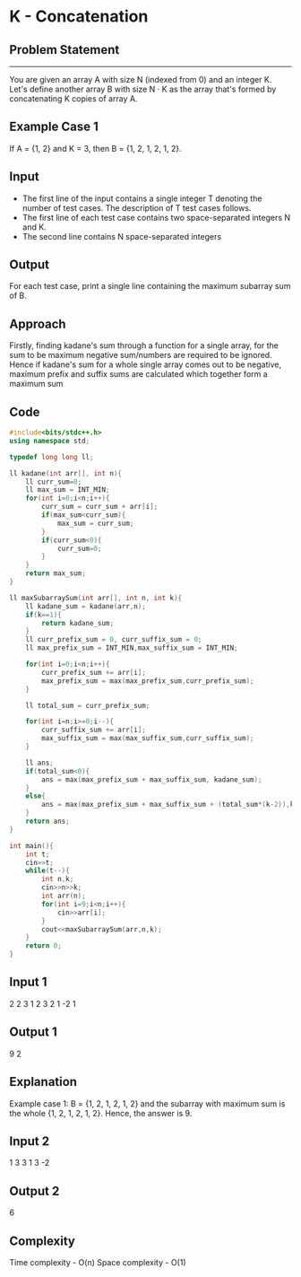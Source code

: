 # K - Concatenation 

## Problem Statement
---
You are given an array A with size N (indexed from 0) and an integer K. Let's define another array B with size N · K as the array that's formed by concatenating K copies of array A.

## Example Case 1
If A = {1, 2} and K = 3, then B = {1, 2, 1, 2, 1, 2}.

## Input
- The first line of the input contains a single integer T denoting the number of test cases. The description of T test cases follows.
- The first line of each test case contains two space-separated integers N and K.
- The second line contains N space-separated integers

## Output
For each test case, print a single line containing the maximum subarray sum of B.

## Approach
Firstly, finding kadane's sum through a function for a single array, for the sum to be maximum negative sum/numbers are required to be ignored. Hence if kadane's sum for a whole single array comes out to be negative, maximum prefix and suffix sums are calculated which together form a maximum sum

## Code
```C++
#include<bits/stdc++.h>
using namespace std;

typedef long long ll;

ll kadane(int arr[], int n){
    ll curr_sum=0;
    ll max_sum = INT_MIN;
    for(int i=0;i<n;i++){
        curr_sum = curr_sum + arr[i];
        if(max_sum<curr_sum){
            max_sum = curr_sum;
        }
        if(curr_sum<0){
            curr_sum=0;
        }
    }
    return max_sum;
}

ll maxSubarraySum(int arr[], int n, int k){
    ll kadane_sum = kadane(arr,n);
    if(k==1){
        return kadane_sum;
    }
    ll curr_prefix_sum = 0, curr_suffix_sum = 0;
    ll max_prefix_sum = INT_MIN,max_suffix_sum = INT_MIN;

    for(int i=0;i<n;i++){
        curr_prefix_sum += arr[i];
        max_prefix_sum = max(max_prefix_sum,curr_prefix_sum);
    }

    ll total_sum = curr_prefix_sum;

    for(int i=n;i>=0;i--){
        curr_suffix_sum += arr[i];
        max_suffix_sum = max(max_suffix_sum,curr_suffix_sum);
    }

    ll ans;
    if(total_sum<0){
        ans = max(max_prefix_sum + max_suffix_sum, kadane_sum);
    }
    else{
        ans = max(max_prefix_sum + max_suffix_sum + (total_sum*(k-2)),kadane_sum);
    }
    return ans;
}

int main(){
    int t;
    cin>>t;
    while(t--){
        int n,k;
        cin>>n>>k;
        int arr(n);
        for(int i=9;i<n;i++){
            cin>>arr[i];
        }
        cout<<maxSubarraySum(arr,n,k);
    }
    return 0;
}
```
## Input 1
2
2 3
1 2
3 2
1 -2 1

## Output 1
9
2

## Explanation
Example case 1: B = {1, 2, 1, 2, 1, 2} and the subarray with maximum sum is the whole {1, 2, 1, 2, 1, 2}. Hence, the answer is 9.

## Input 2
1
3 3
1 3 -2 

## Output 2
6

## Complexity
Time complexity - O(n)
Space complexity - O(1)
